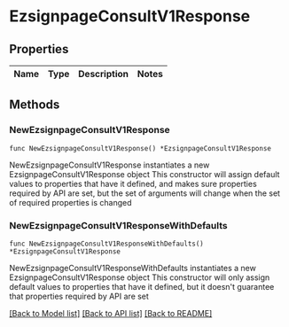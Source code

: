 # EzsignpageConsultV1Response

## Properties

Name | Type | Description | Notes
------------ | ------------- | ------------- | -------------

## Methods

### NewEzsignpageConsultV1Response

`func NewEzsignpageConsultV1Response() *EzsignpageConsultV1Response`

NewEzsignpageConsultV1Response instantiates a new EzsignpageConsultV1Response object
This constructor will assign default values to properties that have it defined,
and makes sure properties required by API are set, but the set of arguments
will change when the set of required properties is changed

### NewEzsignpageConsultV1ResponseWithDefaults

`func NewEzsignpageConsultV1ResponseWithDefaults() *EzsignpageConsultV1Response`

NewEzsignpageConsultV1ResponseWithDefaults instantiates a new EzsignpageConsultV1Response object
This constructor will only assign default values to properties that have it defined,
but it doesn't guarantee that properties required by API are set


[[Back to Model list]](../README.md#documentation-for-models) [[Back to API list]](../README.md#documentation-for-api-endpoints) [[Back to README]](../README.md)


